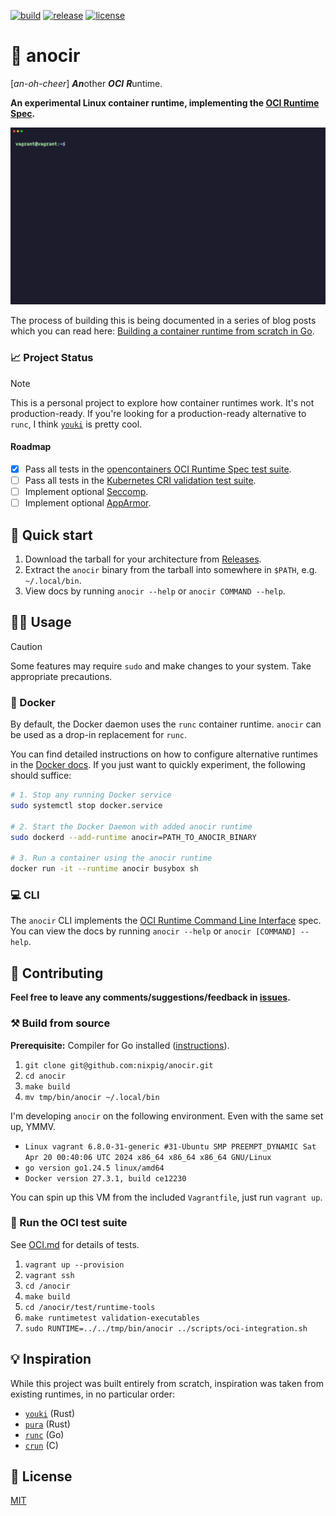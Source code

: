[![build](https://github.com/nixpig/anocir/actions/workflows/build.yml/badge.svg?branch=main)](https://github.com/nixpig/anocir/actions/workflows/build.yml)
[![release](https://img.shields.io/github/v/release/nixpig/anocir)](https://github.com/nixpig/anocir/releases/latest)
[![license](https://img.shields.io/github/license/nixpig/anocir)](LICENSE)

# 🍪 anocir

[_an-oh-cheer_] ***An***other ***OCI*** ***R***untime.

**An experimental Linux container runtime, implementing the [OCI Runtime Spec](https://github.com/opencontainers/runtime-spec/blob/main/spec.md).**

![docker hello-world with anocir runtime](demo.gif)

The process of building this is being documented in a series of blog posts which you can read here: [Building a container runtime from scratch in Go](https://nixpig.dev/posts/container-runtime-introduction/).


### 📈 Project Status

> [!NOTE]
> 
> This is a personal project to explore how container runtimes work. It's not production-ready. If you're looking for a production-ready alternative to `runc`, I think [`youki`](https://github.com/containers/youki) is pretty cool.

#### Roadmap

- [x] Pass all tests in the [opencontainers OCI Runtime Spec test suite](https://github.com/opencontainers/runtime-tools?tab=readme-ov-file#testing-oci-runtimes).
- [ ] Pass all tests in the [Kubernetes CRI validation test suite](https://github.com/kubernetes-sigs/cri-tools/blob/master/docs/validation.md).
- [ ] Implement optional [Seccomp](https://github.com/opencontainers/runtime-spec/blob/main/config-linux.md#seccomp).
- [ ] Implement optional [AppArmor](https://github.com/opencontainers/runtime-spec/blob/main/config.md#linux-process).

## 🚀 Quick start

1. Download the tarball for your architecture from [Releases](https://github.com/nixpig/anocir/releases/).
1. Extract the `anocir` binary from the tarball into somewhere in `$PATH`, e.g. `~/.local/bin`.
1. View docs by running `anocir --help` or `anocir COMMAND --help`.

## 👩‍💻 Usage

> [!CAUTION]
>
> Some features may require `sudo` and make changes to your system. Take appropriate precautions.

### 🐋 Docker

By default, the Docker daemon uses the `runc` container runtime. `anocir` can be used as a drop-in replacement for `runc`.

You can find detailed instructions on how to configure alternative runtimes in the [Docker docs](https://docs.docker.com/reference/cli/dockerd/#configure-container-runtimes). If you just want to quickly experiment, the following should suffice:

```bash
# 1. Stop any running Docker service
sudo systemctl stop docker.service

# 2. Start the Docker Daemon with added anocir runtime
sudo dockerd --add-runtime anocir=PATH_TO_ANOCIR_BINARY

# 3. Run a container using the anocir runtime
docker run -it --runtime anocir busybox sh

```

### 💻️ CLI

The `anocir` CLI implements the [OCI Runtime Command Line Interface](https://github.com/opencontainers/runtime-tools/blob/master/docs/command-line-interface.md) spec. You can view the docs by running `anocir --help` or `anocir [COMMAND] --help`.

## 🤝 Contributing

**Feel free to leave any comments/suggestions/feedback in [issues](https://github.com/nixpig/anocir/issues).**

### ⚒️ Build from source

**Prerequisite:** Compiler for Go installed ([instructions](https://go.dev/doc/install)).

1. `git clone git@github.com:nixpig/anocir.git`
1. `cd anocir`
1. `make build`
1. `mv tmp/bin/anocir ~/.local/bin`

I'm developing `anocir` on the following environment. Even with the same set up, YMMV. 

- `Linux vagrant 6.8.0-31-generic #31-Ubuntu SMP PREEMPT_DYNAMIC Sat Apr 20 00:40:06 UTC 2024 x86_64 x86_64 x86_64 GNU/Linux`
- `go version go1.24.5 linux/amd64`
- `Docker version 27.3.1, build ce12230`

You can spin up this VM from the included `Vagrantfile`, just run `vagrant up`.

### 🎯 Run the OCI test suite

See [OCI.md](OCI.md) for details of tests.

1. `vagrant up --provision`
1. `vagrant ssh`
1. `cd /anocir`
1. `make build`
1. `cd /anocir/test/runtime-tools`
1. `make runtimetest validation-executables`
1. `sudo RUNTIME=../../tmp/bin/anocir ../scripts/oci-integration.sh`

## 💡 Inspiration

While this project was built entirely from scratch, inspiration was taken from existing runtimes, in no particular order:

- [`youki`](https://github.com/containers/youki) (Rust)
- [`pura`](https://github.com/penumbra23/pura) (Rust)
- [`runc`](https://github.com/opencontainers/runc) (Go)
- [`crun`](https://github.com/containers/crun) (C)

## 📃 License

[MIT](https://github.com/nixpig/anocir?tab=MIT-1-ov-file#readme)
